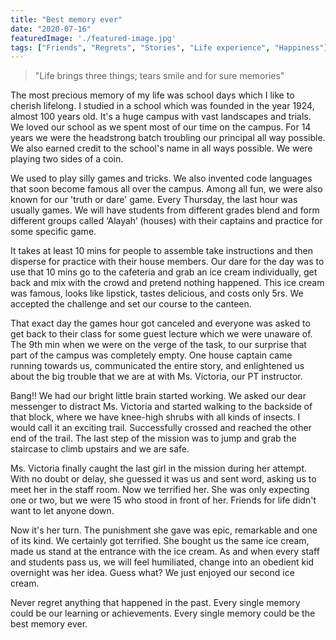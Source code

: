 ```yaml
---
title: "Best memory ever"
date: "2020-07-16"
featuredImage: './featured-image.jpg'
tags: ["Friends", "Regrets", "Stories", "Life experience", "Happiness"]
---
```


> "Life brings three things; tears smile and for sure memories"

The most precious memory of my life was school days which I like to cherish lifelong. I studied in a school which was founded in the year 1924, almost 100 years old. It's a huge campus with vast landscapes and trials. We loved our school as we spent most of our time on the campus. For 14 years we were the headstrong batch troubling our principal all way possible. We also earned credit to the school's name in all ways possible. We were playing two sides of a coin.

We used to play silly games and tricks. We also invented code languages that soon become famous all over the campus. Among all fun, we were also known for our 'truth or dare' game. Every Thursday, the last hour was usually games. We will have students from different grades blend and form different groups called ‘Alayah’ (houses) with their captains and practice for some specific game.

It takes at least 10 mins for people to assemble take instructions and then disperse for practice with their house members. Our dare for the day was to use that 10 mins go to the cafeteria and grab an ice cream individually, get back and mix with the crowd and pretend nothing happened. This ice cream was famous, looks like lipstick, tastes delicious, and costs only 5rs. We accepted the challenge and set our course to the canteen.

That exact day the games hour got canceled and everyone was asked to get back to their class for some guest lecture which we were unaware of. The 9th min when we were on the verge of the task, to our surprise that part of the campus was completely empty. One house captain came running towards us, communicated the entire story, and enlightened us about the big trouble that we are at with Ms. Victoria, our PT instructor.

Bang!! We had our bright little brain started working. We asked our dear messenger to distract Ms. Victoria and started walking to the backside of that block, where we have knee-high shrubs with all kinds of insects. I would call it an exciting trail. Successfully crossed and reached the other end of the trail. The last step of the mission was to jump and grab the staircase to climb upstairs and we are safe. 

Ms. Victoria finally caught the last girl in the mission during her attempt. With no doubt or delay, she guessed it was us and sent word, asking us to meet her in the staff room. Now we terrified her. She was only expecting one or two, but we were 15 who stood in front of her. Friends for life didn't want to let anyone down.  

Now it's her turn. The punishment she gave was epic, remarkable and one of its kind. We certainly got terrified. She bought us the same ice cream, made us stand at the entrance with the ice cream. As and when every staff and students pass us, we will feel humiliated, change into an obedient kid overnight was her idea. Guess what? We just enjoyed our second ice cream. 

Never regret anything that happened in the past. Every single memory could be our learning or achievements. Every single memory could be the best memory ever.
